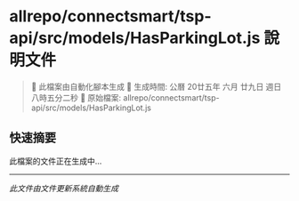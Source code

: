 # allrepo/connectsmart/tsp-api/src/models/HasParkingLot.js 說明文件

> 🚧 此檔案由自動化腳本生成
> 📅 生成時間: 公曆 20廿五年 六月 廿九日 週日 八時五分二秒
> 📂 原始檔案: allrepo/connectsmart/tsp-api/src/models/HasParkingLot.js

## 快速摘要
此檔案的文件正在生成中...

<!-- 實際使用時，這裡會是 Claude Code 生成的完整文件內容 -->

---
*此文件由文件更新系統自動生成*
